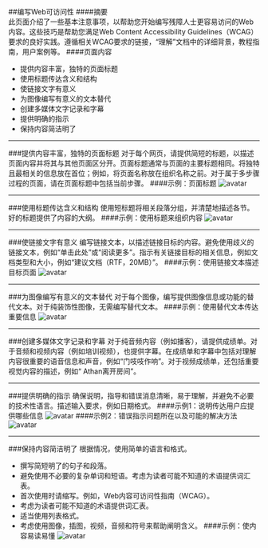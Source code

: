  ##编写Web可访问性
 ####摘要        
 此页面介绍了一些基本注意事项，以帮助您开始编写残障人士更容易访问的Web内容。这些技巧是帮助您满足Web Content Accessibility Guidelines（WCAG）要求的良好实践。遵循相关WCAG要求的链接，“理解”文档中的详细背景，教程指南，用户案例等。
 ####页面内容
 +  提供内容丰富，独特的页面标题
 + 使用标题传达含义和结构
 + 使链接文字有意义                                                             
 + 为图像编写有意义的文本替代
 + 创建多媒体文字记录和字幕 
 + 提供明确的指示
 + 保持内容简洁明了
 
 ---

###提供内容丰富，独特的页面标题
对于每个网页，请提供简短的标题，以描述页面内容并将其与其他页面区分开。页面标题通常与页面的主要标题相同。将独特且最相关的信息放在首位；例如，将页面名称放在组织名称之前。对于属于多步骤过程的页面，请在页面标题中包括当前步骤。
####示例：页面标题
 ![avatar](http://m.qpic.cn/psc?/V13n1hdE00quqe/8pLzIOZGGDcBctBkTesZqjpKHIj0e0IfP9xXLgk9afaM*vEAEkTZ9GlyZNQG9dbTNcv1qvavRUFN6b.EKAub**YcZO6W7y7DcDdW8wYlESg!/b&bo=UgI4AVICOAEDFzI!&rf=viewer_4&t=5)

---

###使用标题传达含义和结构
使用短标题将相关段落分组，并清楚地描述各节。好的标题提供了内容的大纲。
####示例：使用标题来组织内容
 ![avatar](http://m.qpic.cn/psc?/V13n1hdE00quqe/8pLzIOZGGDcBctBkTesZqsjVYAXnymxGBLFJrdNYxlWAGJGinnnJVsZEiEdQUrWSVZM.qDsibLsxzI0emMt743blBeeTeMNXDG7Yl.njwv8!/b&bo=dgPqAHYD6gADFzI!&rf=viewer_4)

---

###使链接文字有意义
编写链接文本，以描述链接目标的内容。避免使用歧义的链接文本，例如“单击此处”或“阅读更多”。指示有关链接目标的相关信息，例如文档类型和大小，例如“建议文档（RTF，20MB）”。
####示例：使用链接文本描述目标页面
 ![avatar](http://m.qpic.cn/psc?/V13n1hdE00quqe/8pLzIOZGGDcBctBkTesZqpzG126ODtNJy8PLFdpEy12wbjjJaA1yE.rMXnJlapuoNfsp79aONKfJnyWbHPYxvnHSEZXXKII6HxKCKdpRoLY!/b&bo=eANqAHgDagADFzI!&rf=viewer_4)

---

###为图像编写有意义的文本替代
对于每个图像，编写提供图像信息或功能的替代文本。对于纯装饰性图像，无需编写替代文本。
####示例：使用替代文本传达重要信息
 ![avatar](http://m.qpic.cn/psc?/V13n1hdE00quqe/8pLzIOZGGDcBctBkTesZqlxBLL11ZPml7GJ7FpVXUndZq.4qB5.ZBg2L3gQzcBZe6RIX*gRlUWmaXknjaeiUSIO.FSFZaWVlEUDXm9FUNbA!/b&bo=ZwRbAWcEWwEDFzI!&rf=viewer_4)

---

###创建多媒体文字记录和字幕
对于纯音频内容（例如播客），请提供成绩单。对于音频和视频内容（例如培训视频），也提供字幕。在成绩单和字幕中包括对理解内容很重要的语音信息和声音，例如“门吱吱作响”。对于视频成绩单，还包括重要视觉内容的描述，例如“ Athan离开房间”。

---

###提供明确的指示
确保说明，指导和错误消息清晰，易于理解，并避免不必要的技术性语言。描述输入要求，例如日期格式。
####示例1：说明传达用户应提供哪些信息
 ![avatar](http://m.qpic.cn/psc?/V13n1hdE00quqe/M4X34P*UDwP*fok89st232NY*YG02lHoxvLvXla3LMyACj7mzC7QkUj.IoYR9n.fqFiF7Ce59zq1tmP38.DyOw!!/b&bo=ugKYALoCmAADByI!&rf=viewer_4)
####示例2：错误指示问题所在以及可能的解决方法
 ![avatar](http://m.qpic.cn/psc?/V13n1hdE00quqe/8pLzIOZGGDcBctBkTesZqtNSwm7HOwyfNDedSreJZUa4t4kR7kPtIMUFlqPSebM.CzECofpjwPbw1m3UHRMoGHaWUJZUmLJaV2UamCbodH0!/b&bo=tgF9ALYBfQADFzI!&rf=viewer_4)

---

###保持内容简洁明了
根据情况，使用简单的语言和格式。
+ 撰写简短明了的句子和段落。
+ 避免使用不必要的复杂单词和短语。考虑为读者可能不知道的术语提供词汇表。
+ 首次使用时请缩写。例如，Web内容可访问性指南（WCAG）。
+ 考虑为读者可能不知道的术语提供词汇表。
+ 适当使用列表格式。
+ 考虑使用图像，插图，视频，音频和符号来帮助阐明含义。
####示例：使内容易读易懂
 ![avatar](http://m.qpic.cn/psc?/V13n1hdE00quqe/8pLzIOZGGDcBctBkTesZqkcMN3Lr0mIiBB.x*MhWbWJNHv*RH*U4OcsBUXkdxAaOUHJ*3G2dSEQlH8PIFGfbs5IzAUo6POLWjk5IlbpCk0s!/b&bo=aQQJAmkECQIDFzI!&rf=viewer_4)
